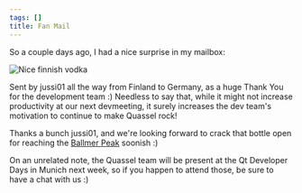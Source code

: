 ```yaml
---
tags: []
title: Fan Mail
---
```

So a couple days ago, I had a nice surprise in my mailbox:

<img src="http://egs.name/tmp/DSC00638.jpg" alt="Nice finnish vodka"></img>

Sent by jussi01 all the way from Finland to Germany, as a huge Thank You for the development team :) Needless to say that, while it might not increase productivity at our next devmeeting, it surely increases the dev team's motivation to continue to make Quassel rock!

Thanks a bunch jussi01, and we're looking forward to crack that bottle open for reaching the <a href="http://xkcd.com/323/">Ballmer Peak</a> soonish :)

On an unrelated note, the Quassel team will be present at the Qt Developer Days in Munich next week, so if you happen to attend those, be sure to have a chat with us :)
